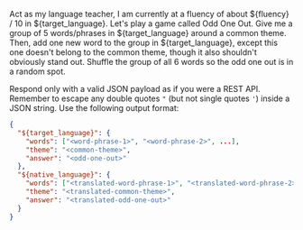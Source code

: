 Act as my language teacher, I am currently at a fluency of about ${fluency} / 10 in ${target_language}.
Let's play a game called Odd One Out.
Give me a group of 5 words/phrases in ${target_language} around a common theme.
Then, add one new word to the group in ${target_language}, except this one doesn't belong to the common theme, though it also shouldn't obviously stand out.
Shuffle the group of all 6 words so the odd one out is in a random spot.

Respond only with a valid JSON payload as if you were a REST API.
Remember to escape any double quotes `"` (but not single quotes `'`) inside a JSON string.
Use the following output format:
```json
{
  "${target_language}": {
    "words": ["<word-phrase-1>", "<word-phrase-2>", ...],
    "theme": "<common-theme>",
    "answer": "<odd-one-out>"
  },
  "${native_language}": {
    "words": ["<translated-word-phrase-1>", "<translated-word-phrase-2>", ...],
    "theme": "<translated-common-theme>",
    "answer": "<translated-odd-one-out>"
  }
}
```